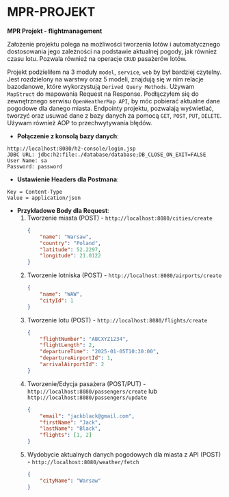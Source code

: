 # MPR-PROJEKT
**MPR Projekt - flightmanagement**

Założenie projektu polega na możliwości tworzenia lotów i automatycznego dostosowania jego zależności na podstawie aktualnej pogody, jak również czasu lotu. Pozwala również na operacje `CRUD` pasażerów lotów.

Projekt podzieliłem na 3 moduły `model`, `service`, `web` by był bardziej czytelny.
Jest rozdzielony na warstwy oraz 5 modeli, znajdują się w nim relacje bazodanowe, które wykorzystują `Derived Query Methods`.
Używam `MapStruct` do mapowania Request na Response.
Podłączyłem się do zewnętrznego serwisu `OpenWeatherMap API`, by móc pobierać aktualne dane pogodowe dla danego miasta.
Endpointy projektu, pozwalają wyświetlać, tworzyć oraz usuwać dane z bazy danych za pomocą `GET`, `POST`, `PUT`, `DELETE`. Używam również AOP to przechwytywania błędów.

- **Połączenie z konsolą bazy danych**:
```
http://localhost:8080/h2-console/login.jsp
JDBC URL: jdbc:h2:file:./database/database;DB_CLOSE_ON_EXIT=FALSE
User Name: sa
Password: password
```
- **Ustawienie Headers dla Postmana**:
```
Key = Content-Type
Value = application/json
```
- **Przykładowe Body dla Request**:
    1. Tworzenie miasta (POST) - `http://localhost:8080/cities/create`
        ```json
        {
            "name": "Warsaw",
            "country": "Poland",
            "latitude": 52.2297,
            "longitude": 21.0122
        }
        ```
    2. Tworzenie lotniska (POST) - `http://localhost:8080/airports/create`
        ```json
        {
            "name": "WAW",
            "cityId": 1
        }
        ```
    3. Tworzenie lotu (POST) - `http://localhost:8080/flights/create`
        ```json
        {
            "flightNumber": "ABCXYZ1234",
            "flightLength": 2,
            "departureTime": "2025-01-05T10:30:00",
            "departureAirportId": 1,
            "arrivalAirportId": 2
        }
        ```
    4. Tworzenie/Edycja pasażera (POST/PUT) - `http://localhost:8080/passengers/create` lub `http://localhost:8080/passengers/update`
        ```json
        {
            "email": "jackblack@gmail.com",
            "firstName": "Jack",
            "lastName": "Black",
            "flights": [1, 2]
        }
        ```
    5. Wydobycie aktualnych danych pogodowych dla miasta z API (POST) - `http://localhost:8080/weather/fetch`
        ```json
        {
            "cityName": "Warsaw"
        }
        ```
